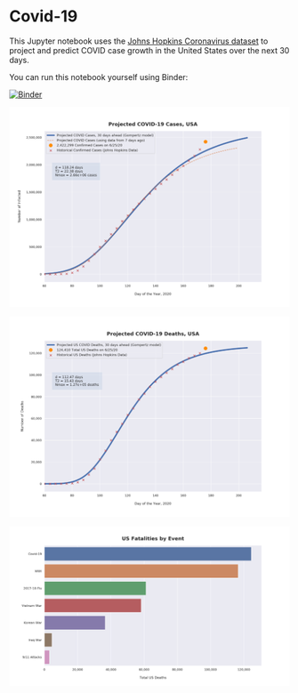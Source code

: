 # Covid-19

This Jupyter notebook uses the [Johns Hopkins Coronavirus dataset](https://github.com/CSSEGISandData/COVID-19/blob/master/README.md) to project and predict COVID case growth in the United States over the next 30 days.

You can run this notebook yourself using Binder:

[![Binder](https://mybinder.org/badge_logo.svg)](https://mybinder.org/v2/gh/bws428/covid-19/master?filepath=covid-projections.nbconvert.ipynb)

![Projected Cases plot](https://raw.githubusercontent.com/bws428/covid-19/master/charts/covid-6.25.20.png)

![Projected Deaths plot](https://raw.githubusercontent.com/bws428/covid-19/master/charts/covid-deaths-6.25.20.png)

![Casualties plot](https://raw.githubusercontent.com/bws428/covid-19/master/charts/casualties.png)

